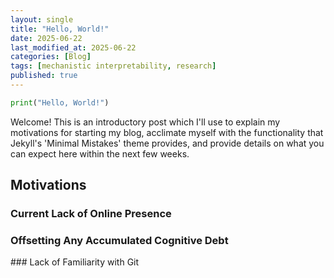 ```yaml
---
layout: single
title: "Hello, World!"
date: 2025-06-22
last_modified_at: 2025-06-22
categories: [Blog]
tags: [mechanistic interpretability, research]
published: true
---
```



```python
print("Hello, World!")
```

Welcome! This is an introductory post which I'll use to explain my motivations for starting my blog, acclimate myself with the functionality that Jekyll's 'Minimal Mistakes' theme provides, and provide details on what you can expect here within the next few weeks.

## Motivations

### Current Lack of Online Presence

### Offsetting Any Accumulated Cognitive Debt

### Lack of Familiarity with Git


